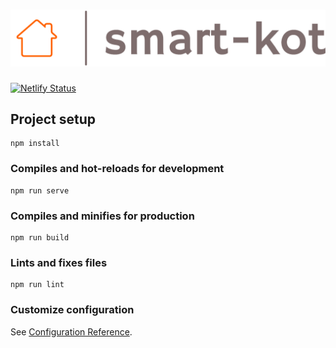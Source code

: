 # ![title_image](./img/logo_large.png)
[![Netlify Status](https://api.netlify.com/api/v1/badges/7e2d15e3-a1ef-48bc-86e7-9405bd93bf45/deploy-status)](https://app.netlify.com/sites/smart-kot/deploys)
## Project setup
```
npm install
```

### Compiles and hot-reloads for development
```
npm run serve
```

### Compiles and minifies for production
```
npm run build
```

### Lints and fixes files
```
npm run lint
```

### Customize configuration
See [Configuration Reference](https://cli.vuejs.org/config/).

